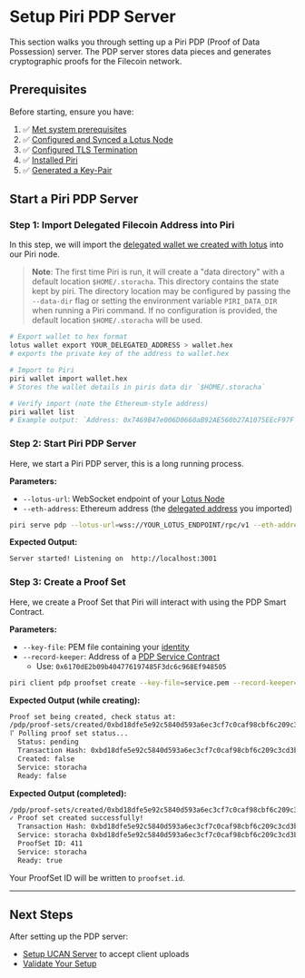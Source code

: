# Setup Piri PDP Server

This section walks you through setting up a Piri PDP (Proof of Data Possession) server. The PDP server stores data pieces and generates cryptographic proofs for the Filecoin network.

## Prerequisites

Before starting, ensure you have:

1. ✅ [Met system prerequisites](../setup/prerequisites.md)
2. ✅ [Configured and Synced a Lotus Node](../setup/prerequisites.md#filecoin-prerequisites)
3. ✅ [Configured TLS Termination](../setup/tls-termination.md)
4. ✅ [Installed Piri](../setup/installation.md)
5. ✅ [Generated a Key-Pair](../setup/key-generation.md)

## Start a Piri PDP Server

### Step 1: Import Delegated Filecoin Address into Piri

In this step, we will import the [delegated wallet we created with lotus](../setup/prerequisites.md#funded-delegated-wallet) into our Piri node.

> **Note**: The first time Piri is run, it will create a "data directory" with a default location `$HOME/.storacha`. This directory contains the state kept by piri. The directory location may be configured by passing the `--data-dir` flag or setting the environment variable `PIRI_DATA_DIR` when running a Piri command. If no configuration is provided, the default location `$HOME/.storacha` will be used.

```bash
# Export wallet to hex format
lotus wallet export YOUR_DELEGATED_ADDRESS > wallet.hex
# exports the private key of the address to wallet.hex

# Import to Piri
piri wallet import wallet.hex
# Stores the wallet details in piris data dir `$HOME/.storacha`

# Verify import (note the Ethereum-style address)
piri wallet list
# Example output: `Address: 0x7469B47e006D0660aB92AE560b27A1075EEcF97F`
```

### Step 2: Start Piri PDP Server

Here, we start a Piri PDP server, this is a long running process.

**Parameters:**
- `--lotus-url`: WebSocket endpoint of your [Lotus Node](../setup/prerequisites.md#lotus-node-setup)
- `--eth-address`: Ethereum address (the [delegated address](#step-1-import-delegated-filecoin-address-into-piri) you imported)

```bash
piri serve pdp --lotus-url=wss://YOUR_LOTUS_ENDPOINT/rpc/v1 --eth-address=YOUR_ETH_ADDRESS
```

**Expected Output:**
```bash
Server started! Listening on  http://localhost:3001
```

### Step 3: Create a Proof Set

Here, we create a Proof Set that Piri will interact with using the PDP Smart Contract.

**Parameters:**
- `--key-file`: PEM file containing your [identity](../setup/key-generation.md#generating-a-pem-file--did)
- `--record-keeper`: Address of a [PDP Service Contract](https://github.com/FilOzone/pdp/?tab=readme-ov-file#contracts)
  - Use: `0x6170dE2b09b404776197485F3dc6c968Ef948505`

```bash
piri client pdp proofset create --key-file=service.pem --record-keeper=0x6170dE2b09b404776197485F3dc6c968Ef948505 --wait > proofset.id
```

**Expected Output (while creating):**
```bash
Proof set being created, check status at:
/pdp/proof-sets/created/0xbd18dfe5e92c5840d593a6ec3cf7c0caf98cbf6c209c3cd3bd4f6234b7a6d002
⠏ Polling proof set status...
  Status: pending
  Transaction Hash: 0xbd18dfe5e92c5840d593a6ec3cf7c0caf98cbf6c209c3cd3bd4f6234b7a6d002
  Created: false
  Service: storacha
  Ready: false
```

**Expected Output (completed):**
```bash
/pdp/proof-sets/created/0xbd18dfe5e92c5840d593a6ec3cf7c0caf98cbf6c209c3cd3bd4f6234b7a6d002
✓ Proof set created successfully!
  Transaction Hash: 0xbd18dfe5e92c5840d593a6ec3cf7c0caf98cbf6c209c3cd3bd4f6234b7a6d002
  Service: storacha 0xbd18dfe5e92c5840d593a6ec3cf7c0caf98cbf6c209c3cd3bd4f6234b7a6d002
  ProofSet ID: 411
  Service: storacha
  Ready: true
```

Your ProofSet ID will be written to `proofset.id`.

---

## Next Steps

After setting up the PDP server:
- [Setup UCAN Server](./ucan-server.md) to accept client uploads
- [Validate Your Setup](../setup/validation.md)